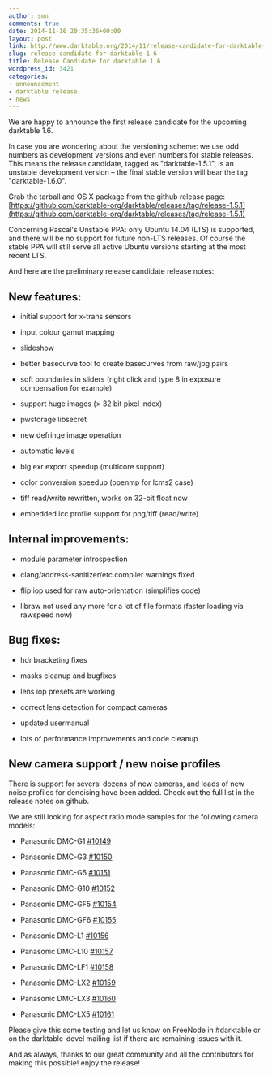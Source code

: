 ```yaml
---
author: smn
comments: true
date: 2014-11-16 20:35:36+00:00
layout: post
link: http://www.darktable.org/2014/11/release-candidate-for-darktable-1-6/
slug: release-candidate-for-darktable-1-6
title: Release Candidate for darktable 1.6
wordpress_id: 3421
categories:
- announcement
- darktable release
- news
---
```


We are happy to announce the first release candidate for the upcoming darktable 1.6.

In case you are wondering about the versioning scheme: we use odd numbers as development versions and even numbers for stable releases. This means the release candidate, tagged as "darktable-1.5.1", is an unstable development version – the final stable version will bear the tag "darktable-1.6.0".

Grab the tarball and OS X package from the github release page:
[https://github.com/darktable-org/darktable/releases/tag/release-1.5.1](https://github.com/darktable-org/darktable/releases/tag/release-1.5.1)

Concerning Pascal's Unstable PPA: only Ubuntu 14.04 (LTS) is supported, and there will be no support for future non-LTS releases. Of course the stable PPA will still serve all active Ubuntu versions starting at the most recent LTS.

And here are the preliminary release candidate release notes:


## New features:





	
  * initial support for x-trans sensors

	
  * input colour gamut mapping

	
  * slideshow

	
  * better basecurve tool to create basecurves from raw/jpg pairs

	
  * soft boundaries in sliders (right click and type 8 in exposure compensation for example)

	
  * support huge images (> 32 bit pixel index)

	
  * pwstorage libsecret

	
  * new defringe image operation

	
  * automatic levels

	
  * big exr export speedup (multicore support)

	
  * color conversion speedup (openmp for lcms2 case)

	
  * tiff read/write rewritten, works on 32-bit float now

	
  * embedded icc profile support for png/tiff (read/write)




## Internal improvements:





	
  * module parameter introspection

	
  * clang/address-sanitizer/etc compiler warnings fixed

	
  * flip iop used for raw auto-orientation (simplifies code)

	
  * libraw not used any more for a lot of file formats (faster loading via rawspeed now)




## Bug fixes:





	
  * hdr bracketing fixes

	
  * masks cleanup and bugfixes

	
  * lens iop presets are working

	
  * correct lens detection for compact cameras

	
  * updated usermanual

	
  * lots of performance improvements and code cleanup




## New camera support / new noise profiles


There is support for several dozens of new cameras, and loads of new noise profiles for denoising have been added. Check out the full list in the release notes on github.

We are still looking for aspect ratio mode samples for the following camera models:



	
  * Panasonic DMC-G1 [#10149](http://darktable.org/redmine/issues/10149)

	
  * Panasonic DMC-G3 [#10150](http://darktable.org/redmine/issues/10150)

	
  * Panasonic DMC-G5 [#10151](http://darktable.org/redmine/issues/10151)

	
  * Panasonic DMC-G10 [#10152](http://darktable.org/redmine/issues/10152)

	
  * Panasonic DMC-GF5 [#10154](http://darktable.org/redmine/issues/10154)

	
  * Panasonic DMC-GF6 [#10155](http://darktable.org/redmine/issues/10155)

	
  * Panasonic DMC-L1 [#10156](http://darktable.org/redmine/issues/10156)

	
  * Panasonic DMC-L10 [#10157](http://darktable.org/redmine/issues/10157)

	
  * Panasonic DMC-LF1 [#10158](http://darktable.org/redmine/issues/10158)

	
  * Panasonic DMC-LX2 [#10159](http://darktable.org/redmine/issues/10159)

	
  * Panasonic DMC-LX3 [#10160](http://darktable.org/redmine/issues/10160)

	
  * Panasonic DMC-LX5 [#10161](http://darktable.org/redmine/issues/10161)


Please give this some testing and let us know on FreeNode in #darktable or on the darktable-devel mailing list if there are remaining issues with it.

And as always, thanks to our great community and all the contributors for making this possible! enjoy the release!
